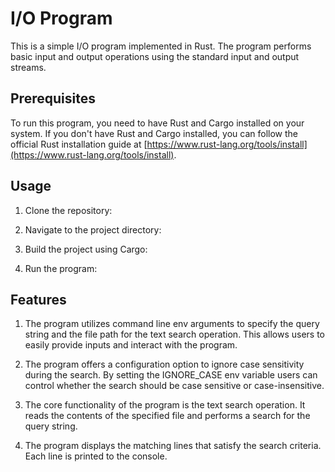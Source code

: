 # I/O Program

This is a simple I/O program implemented in Rust. The program performs basic input and output operations using the standard input and output streams.

## Prerequisites

To run this program, you need to have Rust and Cargo installed on your system. If you don't have Rust and Cargo installed, you can follow the official Rust installation guide at [https://www.rust-lang.org/tools/install](https://www.rust-lang.org/tools/install).

## Usage

1. Clone the repository:

2. Navigate to the project directory:

3. Build the project using Cargo:

4. Run the program:

## Features

1. The program utilizes command line env arguments to specify the query string and the file path for the text search operation. This allows users to easily provide inputs and interact with the program.

2. The program offers a configuration option to ignore case sensitivity during the search. By setting the IGNORE_CASE env variable users can control whether the search should be case sensitive or case-insensitive.

3. The core functionality of the program is the text search operation. It reads the contents of the specified file and performs a search for the query string.

4. The program displays the matching lines that satisfy the search criteria. Each line is printed to the console.
